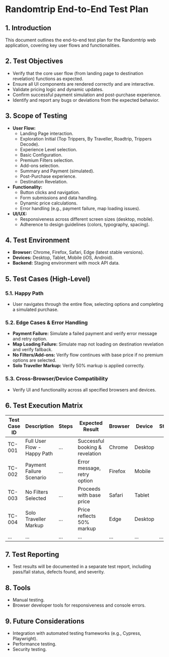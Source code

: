 # Randomtrip End-to-End Test Plan

## 1. Introduction
This document outlines the end-to-end test plan for the Randomtrip web application, covering key user flows and functionalities.

## 2. Test Objectives
- Verify that the core user flow (from landing page to destination revelation) functions as expected.
- Ensure all UI components are rendered correctly and are interactive.
- Validate pricing logic and dynamic updates.
- Confirm successful payment simulation and post-purchase experience.
- Identify and report any bugs or deviations from the expected behavior.

## 3. Scope of Testing
- **User Flow:**
  - Landing Page interaction.
  - Exploration Initial (Top Trippers, By Traveller, Roadtrip, Trippers Decode).
  - Experience Level selection.
  - Basic Configuration.
  - Premium Filters selection.
  - Add-ons selection.
  - Summary and Payment (simulated).
  - Post-Purchase experience.
  - Destination Revelation.
- **Functionality:**
  - Button clicks and navigation.
  - Form submissions and data handling.
  - Dynamic price calculations.
  - Error handling (e.g., payment failure, map loading issues).
- **UI/UX:**
  - Responsiveness across different screen sizes (desktop, mobile).
  - Adherence to design guidelines (colors, typography, spacing).

## 4. Test Environment
- **Browser:** Chrome, Firefox, Safari, Edge (latest stable versions).
- **Devices:** Desktop, Tablet, Mobile (iOS, Android).
- **Backend:** Staging environment with mock API data.

## 5. Test Cases (High-Level)

### 5.1. Happy Path
- User navigates through the entire flow, selecting options and completing a simulated purchase.

### 5.2. Edge Cases & Error Handling
- **Payment Failure:** Simulate a failed payment and verify error message and retry option.
- **Map Loading Failure:** Simulate map not loading on destination revelation and verify fallback.
- **No Filters/Add-ons:** Verify flow continues with base price if no premium options are selected.
- **Solo Traveller Markup:** Verify 50% markup is applied correctly.

### 5.3. Cross-Browser/Device Compatibility
- Verify UI and functionality across all specified browsers and devices.

## 6. Test Execution Matrix

| Test Case ID | Description | Steps | Expected Result | Browser | Device | Status |
|---|---|---|---|---|---|---|
| TC-001 | Full User Flow - Happy Path | ... | Successful booking & revelation | Chrome | Desktop | |
| TC-002 | Payment Failure Scenario | ... | Error message, retry option | Firefox | Mobile | |
| TC-003 | No Filters Selected | ... | Proceeds with base price | Safari | Tablet | |
| TC-004 | Solo Traveller Markup | ... | Price reflects 50% markup | Edge | Desktop | |
| ... | ... | ... | ... | ... | ... | ... |

## 7. Test Reporting
- Test results will be documented in a separate test report, including pass/fail status, defects found, and severity.

## 8. Tools
- Manual testing.
- Browser developer tools for responsiveness and console errors.

## 9. Future Considerations
- Integration with automated testing frameworks (e.g., Cypress, Playwright).
- Performance testing.
- Security testing.
